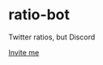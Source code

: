 # ratio-bot
Twitter ratios, but Discord

[Invite me](https://discord.com/api/oauth2/authorize?client_id=838208917465071659&permissions=65600&scope=bot)
